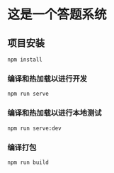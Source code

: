# 这是一个答题系统

## 项目安装

```
npm install
```

### 编译和热加载以进行开发

```
npm run serve
```

### 编译和热加载以进行本地测试

```
npm run serve:dev
```

### 编译打包

```
npm run build
```
